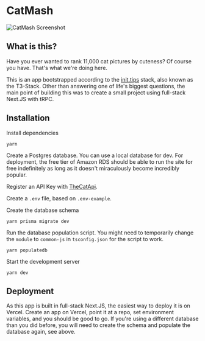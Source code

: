 # CatMash

![CatMash Screenshot](https://user-images.githubusercontent.com/8353666/175953666-74e94b19-8bcf-4227-8eb4-607e1b6fa00e.png)

## What is this?
Have you ever wanted to rank 11,000 cat pictures by cuteness? Of course you have. That's what we're doing here.

This is an app bootstrapped according to the [init.tips](https://init.tips) stack, also known as the T3-Stack. Other than answering one of life's biggest questions, the main point of building this was to create a small project using full-stack Next.JS with tRPC.

## Installation
Install dependencies
```
yarn
```

Create a Postgres database. You can use a local database for dev. For deployment, the free tier of Amazon RDS should be able to run the site for free indefinitely as long as it doesn't miraculously become incredibly popular.

Register an API Key with [TheCatApi](https://docs.thecatapi.com/).

Create a `.env` file, based on `.env-example`.

Create the database schema
```
yarn prisma migrate dev
```

Run the database population script. You might need to temporarily change the `module` to `common-js` in `tsconfig.json` for the script to work.
```
yarn populatedb
```

Start the development server
```
yarn dev
```

## Deployment
As this app is built in full-stack Next.JS, the easiest way to deploy it is on Vercel. Create an app on Vercel, point it at a repo, set environment variables, and you should be good to go. If you're using a different database than you did before, you will need to create the schema and populate the database again, see above.
